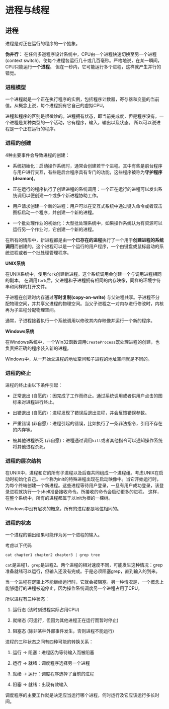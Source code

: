 # 进程与线程

## 进程

进程是对正在运行的程序的一个抽象。

**伪并行：** 在任何多道程序设计系统中，CPU由一个进程快速切换至另一个进程 (context switch)，使每个进程各运行几十或几百毫秒。严格地说，在某一瞬间，CPU只能运行**一个进程**。
但在一秒内，它可能运行多个进程，这样就产生并行的错觉。

### 进程模型
一个进程就是一个正在执行程序的实例，包括程序计数器，寄存器和变量的当前值。从概念上说，每个进程拥有它自己的虚拟CPU。

进程和程序的区别是很微妙的。进程拥有状态，即当前完成度，但是程序没有。一个进程是某种类型的一个活动，它有程序，输入，输出以及状态。
所以可以说进程是一个正在运行的程序。

### 进程的创建
4种主要事件会导致进程的创建：
+ 系统初始化：启动操作系统时，通常会创建若干个进程。其中有些是前台程序与用户进行交互，有些是后台程序具有专门的功能，这些程序被称为**守护程序(deamon)**。

+ 正在运行的程序执行了创建进程的系统调用：一个正在运行的进程可以发出系统调用以便创建一个或多个新进程协助工作。

+ 用户请求创建一个新的进程：用户可以在交互式系统中通过键入命令或者双击图标启动一个程序，并创建一个新的进程。

+ 一个批处理作业的初始化：大型批处理系统中，如果操作系统认为有资源可以运行另一个作业时，它创建一个新的进程。

在所有的情形中，新进程都是由**一个已存在的进程**执行了一个用于**创建进程的系统调用**而创建的。这个进程可以是一个运行的用户程序，一个由键盘或鼠标启动的系统进程或者一个批处理管理程序。

**UNIX系统**

在UNIX系统中，使用`fork`创建新进程。这个系统调用会创建一个与调用进程相同的副本。
在调用`fork`后，父进程和子进程拥有相同的内存映像，同样的环境字符串和同样的打开文件。

子进程在创建时内存通过**写时复制(copy-on-write)** 与父进程共享。子进程不分配物理空间，并共享父进程的物理空间。当父子进程之一对内存进行修改时，内核再为子进程分配物理空间。

通常，子进程接着执行一个系统调用以修改其内存映像并运行一个新的程序。

**Windows系统**

在Windows系统中，一个Win32函数调用`CreateProcess`既处理进程的创建，也负责把正确的程序装入新的进程。

Windows中，从一开始父进程的地址空间和子进程的地址空间就是不同的。

### 进程的终止
进程的终止由以下条件引起：
+ 正常退出 (自愿的)：因完成了工作而终止。通过系统调用或者供用户点击的图标来对进程进行终止。

+ 出错退出 (自愿的)：进程发现了错误后退出进程，并会反馈错误参数。

+ 严重错误 (非自愿)：进程引起的错误，比如执行了一条非法指令，引用不存在的内存等。

+ 被其他进程杀死 (非自愿)：进程通过调用`kill`或者其他指令可以通知操作系统将其他进程杀死。

### 进程的层次结构
在UNIX中，进程和它的所有子进程以及后裔共同组成一个进程组。考虑UNIX在启动时初始化自己。一个称为init的特殊进程出现在启动映像中。当它开始运行时，
为每个终端创建一个新进程。这些进程等待用户登录，一旦有用户成功登录，该登录进程就执行一个shell准备接收命令。所接收的命令会启动更多的进程。
这样，在整个系统中，所有的进程都属于以init为根的一棵树。

Windows中没有层次的概念，所有的进程都是地位相同的。

### 进程的状态
一个进程的输出结果可能作为另一个进程的输入。

考虑以下代码
```shell
cat chapter1 chapter2 chapter3 | grep tree
```
`cat`是进程1，`grep`是进程2。两个进程的相对速度不同，可能发生这种情况：grep准备就绪可以运行，但输入还没有完成。于是必须阻塞grep，直到输入的到来。

当一个进程在逻辑上不能继续运行时，它就会被阻塞。另一种情况是，一个概念上能够运行的进程被迫停止，因为操作系统调度另一个进程占用了CPU。

所以进程有三种状态：
1. 运行态 (该时刻进程实际占用CPU)

2. 就绪态 (可运行，但因为其他进程正在运行而暂时停止)

3. 阻塞态 (除非某种外部事件发生，否则进程不能运行)

进程的三种状态之间有四种可能的转换关系：
1. 运行 -> 阻塞：进程因为等待输入而被阻塞

2. 运行 -> 就绪：调度程序选择另一个进程

3. 就绪 -> 运行：调度程序选择了当前的进程

4. 阻塞 -> 就绪：出现有效输入

调度程序的主要工作就是决定应当运行哪个进程，何时运行及它应该运行多长时间。



